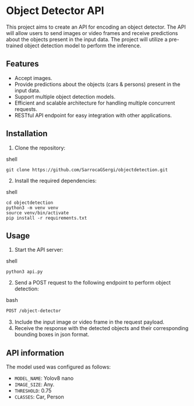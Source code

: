 Object Detector API
===================

This project aims to create an API for encoding an object detector. The API will allow users to send images or video frames and receive predictions about the objects present in the input data. The project will utilize a pre-trained object detection model to perform the inference.

Features
--------

*   Accept images. 
*   Provide predictions about the objects (cars & persons) present in the input data.
*   Support multiple object detection models.
*   Efficient and scalable architecture for handling multiple concurrent requests.
*   RESTful API endpoint for easy integration with other applications.


Installation
------------

1.  Clone the repository:

shell

```shell
git clone https://github.com/SarrocaGSergi/objectdetection.git
```

2.  Install the required dependencies:

shell

```shell
cd objectdetection
python3 -m venv venv
source venv/bin/activate
pip install -r requirements.txt
```

Usage
-----

1.  Start the API server:

shell

```shell
python3 api.py
```

2.  Send a POST request to the following endpoint to perform object detection:

bash

```bash
POST /object-detector
```

3.  Include the input image or video frame in the request payload.
4.  Receive the response with the detected objects and their corresponding bounding boxes in json format.

API information
-------------

The model used was configured as follows:

*   `MODEL_NAME`: Yolov8 nano
*   `IMAGE_SIZE`: Any. 
*   `THRESHOLD`: 0.75
*   `CLASSES`: Car, Person


